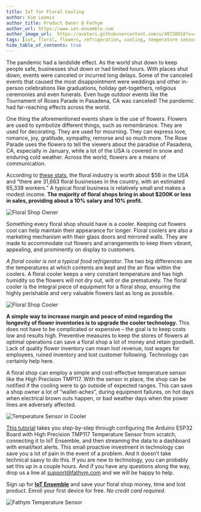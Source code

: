 ```yaml
---
title: IoT for Floral Cooling
author: Kim Loomis
author_title: Product Owner @ Fathym
author_url: https://www.iot-ensemble.com
author_image_url:  https://avatars.githubusercontent.com/u/48728918?v=4
tags: [iot, floral, flowers, refrigeration, cooling, temperature sensor, Arduino, ESP32, TMP117]
hide_table_of_contents: true
---
```



The pandemic had a landslide effect. As the world shut down to keep people safe, businesses shut down or had limited hours. With places shut down, events were canceled or incurred long delays. Some of the canceled events that caused the most disappointment were weddings and other in-person celebrations like graduations, holiday get-togethers, religious ceremonies and even funerals. Even huge outdoor events like the Tournament of Roses Parade in Pasadena, CA was canceled! The pandemic had far-reaching effects across the world.

One thing the aforementioned events share is the use of flowers. Flowers are used to symbolize different things, such as remembrance.  They are used for decorating. They are used for mourning. They can express love, romance, joy, gratitude, sympathy, remorse and so much more. The Rose Parade uses the flowers to tell the viewers about the paradise of Pasadena, CA, especially in January, while a lot of the USA is covered in snow and enduring cold weather. Across the world, flowers are a means of communication. 

According to [these stats](https://whydoeseverythingsuck.net/blog/flower-industry-statistics/#:~:text=It's%20estimated%20the%20floral%20industry%20in%20the%20US%20is%20worth%20%245%20billion.,-(IBISWorld)&text=Based%20on%20the%20floral%20industry,with%20an%20estimated%2065%2C339%20workers.), the floral industry is worth about $5B in the USA and “there are 31,663 floral businesses in the country, with an estimated 65,339 workers.” A typical floral business is relatively small and makes a modest income. **The majority of floral shops bring in about $200K or less in sales, providing about a 10% salary and 10% profit.** 

![Floral Shop Owner](/img/screenshots/floral_shop_owner.jpg)

Something every floral shop should have is a cooler. Keeping cut flowers cool can help maintain their appearance for longer. Floral coolers are also a marketing mechanism with their glass doors and mirrored walls. They are made to accommodate cut flowers and arrangements to keep them vibrant, appealing, and prominently on display to customers. 

*A floral cooler is not a typical food refrigerator.*  The two big differences are the temperatures at which contents are kept and the air flow within the coolers. A floral cooler keeps a very constant temperature and has high humidity so the flowers will not dry out, wilt or die prematurely. The floral cooler is the integral piece of equipment for a floral shop, ensuring the highly perishable and very valuable flowers last as long as possible. 


![Floral Shop Cooler](/img/screenshots/floral_shop_cooler.jpg)

**A simple way to increase margin and peace of mind regarding the longevity of flower inventories is to upgrade the cooler technology.**  This does not have to be complicated or expensive – the goal is to keep costs low and results high. Preventive measures to keep the stores of flowers at optimal operations can save a floral shop a lot of money and retain goodwill. Lack of quality flower inventory can mean lost revenue, lost wages for employees, ruined inventory and lost customer following. Technology can certainly help here.

A floral shop can employ a simple and cost-effective temperature sensor like the High Precision TMP117.  With the sensor in place, the shop can be notified if the cooling were to go outside of expected ranges. This can save a shop owner a lot of “wallet-aches”, during equipment failures, on hot days when electrical brown outs happen, or bad weather days when the power lines are adversely affected.

![Temperature Sensor in Cooler](/img/screenshots/floral_temperature_sensor_in_cooler.jpg)

[This tutorial](https://www.iot-ensemble.com/docs/tutorials/esp32-tmp117-fridge-monitor) takes you step-by-step through configuring the Arduino ESP32 Board with High Precision TMP117 Temperature Sensor from scratch, connecting it to IoT Ensemble, and then streaming the data to a dashboard with email/text alerts. This small proactive investment in technology can save you a lot of pain in the event of a problem. And it doesn’t take technical saavy to do this.  If you are new to technology, you can probably set this up in a couple hours.  And if you have any questions along the way, drop us a line at support@fathym.com and we will be happy to help.  

Sign up for **[IoT Ensemble](https://www.iot-ensemble.com)** and save your floral shop money, time and lost product. Enroll your first device for free. _No credit card required._

![Fathym Temperature Sensor](/img/screenshots/floral_fathym_temperature_sensor.jpg)